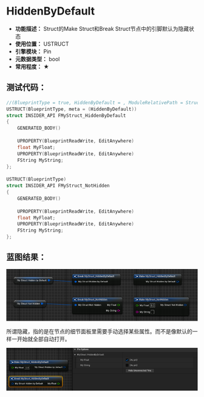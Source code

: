 ﻿# HiddenByDefault

- **功能描述：** Struct的Make Struct和Break Struct节点中的引脚默认为隐藏状态
- **使用位置：** USTRUCT
- **引擎模块：** Pin
- **元数据类型：** bool
- **常用程度：** ★

## 测试代码：

```cpp
//(BlueprintType = true, HiddenByDefault = , ModuleRelativePath = Struct/MyStruct_HiddenByDefault.h)
USTRUCT(BlueprintType, meta = (HiddenByDefault))
struct INSIDER_API FMyStruct_HiddenByDefault
{
	GENERATED_BODY()

	UPROPERTY(BlueprintReadWrite, EditAnywhere)
	float MyFloat;
	UPROPERTY(BlueprintReadWrite, EditAnywhere)
	FString MyString;
};

USTRUCT(BlueprintType)
struct INSIDER_API FMyStruct_NotHidden
{
	GENERATED_BODY()

	UPROPERTY(BlueprintReadWrite, EditAnywhere)
	float MyFloat;
	UPROPERTY(BlueprintReadWrite, EditAnywhere)
	FString MyString;
};
```

## 蓝图结果：

![Untitled](Untitled.png)

所谓隐藏，指的是在节点的细节面板里需要手动选择某些属性。而不是像默认的一样一开始就全部自动打开。

![Untitled](Untitled%201.png)